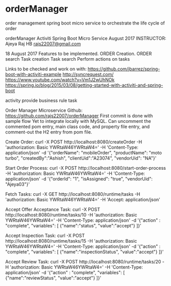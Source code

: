 # orderManager
order management spring boot micro service to orchestrate the life cycle of order

orderManager Activiti Spring Boot Micro Service
August 2017
INSTRUCTOR: Ajeya  Raj HB
rajs22007@gmail.com

18 August 2017
Features to be implemented.
ORDER Creation. 
ORDER search
Task creation
Task search
Perform actions on tasks

Links to be checked and work on with:
https://github.com/jbarrez/spring-boot-with-activiti-example 
http://syncrequest.com/ 
https://www.youtube.com/watch?v=Vm1J2wUhNOk 
https://spring.io/blog/2015/03/08/getting-started-with-activiti-and-spring-boot

activity provide business rule task

Order Manager Microservice Github:
  https://github.com/rajs22007/orderManager
  First commit is done with sample flow
  Yet to integrate locally with MySQL.
  Can uncomment the commented pom entry, main class code, and property file entry, and comment-out the H2 entry from pom file.

Create Order:
  curl -X POST http://localhost:8080/createOrder -H 'authorization: Basic  YWRtaW46YWRtaW4=' -H 'Content-Type: application/json' -d '{"orderName": "mobileOrder", "productName": "moto turbo", "createdBy":"Ashish", "clientUid":"A23074", "vendorUid": "NA"}'

Start Order Process:
  curl -X POST http://localhost:8080/start-order-process -H 'authorization: Basic YWRtaW46YWRtaW4=' -H 'Content-Type: application/json' -d '{"orderId": "1", "isAssigned": "true", "vendorUid": "Ajeya03"}'

Fetch Tasks:
  curl -X GET http://localhost:8080/runtime/tasks -H 'authorization: Basic YWRtaW46YWRtaW4=' -H 'Accept: application/json'

Accept Offer Acceptance Task:
  curl -X POST http://localhost:8080/runtime/tasks/10 -H 'authorization: Basic YWRtaW46YWRtaW4=' -H 'Content-Type: application/json' -d '{"action" : "complete", "variables": [ {"name":"status", "value":"accept"} ]}'

Accept Inspection Task:
  curl -X POST http://localhost:8080/runtime/tasks/15 -H 'authorization: Basic YWRtaW46YWRtaW4=' -H 'Content-Type: application/json' -d '{"action" : "complete", "variables": [ {"name":"inspectionStatus", "value":"accept"} ]}'

Accept Review Task:
  curl -X POST http://localhost:8080/runtime/tasks/20 -H 'authorization: Basic YWRtaW46YWRtaW4=' -H 'Content-Type: application/json' -d '{"action" : "complete", "variables": [ {"name":"reviewStatus", "value":"accept"} ]}'
